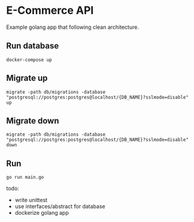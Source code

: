 # E-Commerce API
Example golang app that following clean architecture.

## Run database
`docker-compose up`

## Migrate up
`migrate -path db/migrations -database "postgresql://postgres:postgres@localhost/{DB_NAME}?sslmode=disable" up`

## Migrate down
`migrate -path db/migrations -database "postgresql://postgres:postgres@localhost/{DB_NAME}?sslmode=disable" down`

## Run
`go run main.go`


todo:
- write unittest
- use interfaces/abstract for database
- dockerize golang app
